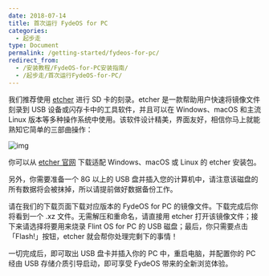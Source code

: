 ```yaml
---
date: 2018-07-14
title: 首次运行 FydeOS for PC
categories:
  - 起步走
type: Document
permalink: /getting-started/fydeos-for-pc/
redirect_from:
  - /安装教程/FydeOS-for-PC安装指南/
  - /起步走/首次运行FydeOS-for-PC/
---
```


我们推荐使用 [etcher](https://etcher.io/) 进行 SD 卡的刻录。etcher 是一款帮助用户快速将镜像文件刻录到 USB 设备或闪存卡中的工具软件，并且可以在 Windows、macOS 和主流 Linux 版本等多种操作系统中使用。该软件设计精美，界面友好，相信你马上就能熟知它简单的三部曲操作：

![img](https://fydeos.com/wp-content/uploads/2016/11/etcher-1.gif)

你可以从 [etcher 官网](https://etcher.io/) 下载适配 Windows、macOS 或 Linux 的 etcher 安装包。

另外，你需要准备一个 8G 以上的 USB 盘并插入您的计算机中，请注意该磁盘的所有数据将会被抹掉，所以请提前做好数据备份工作。

请在我们的下载页面下载对应版本的 FydeOS for PC 的镜像文件。下载完成后你将看到一个 .xz 文件。无需解压和重命名，请直接用 etcher 打开该镜像文件；接下来请选择将要用来烧录 Flint OS for PC 的 USB 磁盘；最后，你只需要点击「Flash!」按钮，etcher 就会帮你处理完剩下的事情！

一切完成后，即可取出 USB 盘卡并插入你的 PC 中，重启电脑，并配置你的 PC 经由 USB 存储介质引导启动，即可享受 FydeOS 带来的全新浏览体验。